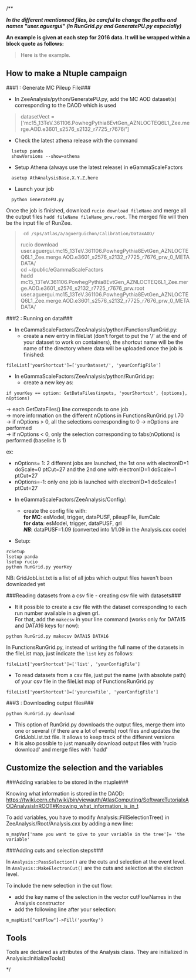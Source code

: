 /**

**_In the different mentionned files, be careful to change the paths and names "user.aguergui" (in RunGrid.py and GeneratePU.py especially)_**  

**An example is given at each step for 2016 data. It will be wrapped within a block quote as follows:**

> Here is the example.

How to make a Ntuple campaign
-----------------------------

###1 : Generate MC Pileup File###

- In ZeeAnalysis/python/GeneratePU.py, add the MC AOD dataset(s) corresponding to the DAOD which is used

> datasetVect = ['mc15_13TeV.361106.PowhegPythia8EvtGen_AZNLOCTEQ6L1_Zee.merge.AOD.e3601_s2576_s2132_r7725_r7676/']

- Check the latest athena release with the command 
```
  lsetup panda
  showVersions --show=athena
```
- Setup Athena (always use the latest release) in eGammaScaleFactors
```  
  asetup AthAnalysisBase,X.Y.Z,here 
```
- Launch your job
```  
  python GeneratePU.py
```

Once the job is finished, download `rucio download fileName` and merge all the output files `hadd fileName fileName_prw.root`. The merged file will then be the input file of RunZee.

>      cd /sps/atlas/a/aguerguichon/Calibration/DataxAOD/  
> rucio download user.aguergui.mc15_13TeV.361106.PowhegPythia8EvtGen_AZNLOCTEQ6L1_Zee.merge.AOD.e3601_s2576_s2132_r7725_r7676_prw_0_METADATA/  
> cd ~/public/eGammaScaleFactors  
> hadd mc15_13TeV.361106.PowhegPythia8EvtGen_AZNLOCTEQ6L1_Zee.merge.AOD.e3601_s2576_s2132_r7725_r7676_prw.root  user.aguergui.mc15_13TeV.361106.PowhegPythia8EvtGen_AZNLOCTEQ6L1_Zee.merge.AOD.e3601_s2576_s2132_r7725_r7676_prw_0_METADATA/  

###2 : Running on data###

- In eGammaScaleFactors/ZeeAnalysis/python/FunctionsRunGrid.py:
   * create a new entry in fileList (don't forget to put the '/' at the end of your dataset to work on containers), the shortcut name will be the name of the directory where data will be uploaded once the job is finished: 
```
fileList['yourShortcut']=['yourDataset/', 'yourConfigFile']
```
 
- In eGammaScaleFactors/ZeeAnalysis/python/RunGrid.py:
   * create a new key as: 
```
if yourKey == option: GetDataFiles(inputs, 'yourShortcut', {options}, nOptions)
```  
  -> each GetDataFiles() line corresponds to one job  
  -> more information on the different nOptions in FunctionsRunGrid.py l.70  
  -> if nOptions > 0, all the selections corresponding to 0 -> nOptions are performed  
  -> if nOptions < 0, only the selection corresponding to fabs(nOptions) is performed (baseline is 1)  

   ex: 
   * nOptions= 1: 2 different jobs are launched, the 1st one with electronID=1 doScale=0 ptCut=27 and the 2nd one with electronID=1 doScale=1 ptCut=27  
   * nOptions=-1: only one job is launched with electronID=1 doScale=1 ptCut=27

- In eGammaScaleFactors/ZeeAnalysis/Config/:
   * create the config file with:  
**for MC**: esModel, trigger, dataPUSF, pileupFile, ilumCalc  
**for data**: esModel, trigger, dataPUSF, grl  
**_NB_**: dataPUSF=1.09 (converted into 1/1.09 in the Analysis.cxx code)

- Setup: 
```
rcSetup 
lsetup panda
lsetup rucio
python RunGrid.py yourKey
```
  
NB: GridJobList.txt is a list of all jobs which output files haven't been downloaded yet

###Reading datasets from a csv file - creating csv file with datasets###

- It it possible to create a csv file with the dataset corresponding to each run number available in a given grl.  
For that, add the `makecsv` in your line command (works only for DATA15 and DATA16 keys for now):    
```
python RunGrid.py makecsv DATA15 DATA16
```  
In FunctionsRunGrid.py, instead of writing the full name of the datasets in the fileList map, just indicate the `list` key as follows:  
```
fileList['yourShortcut']=['list', 'yourConfigFile']
```
- To read datasets from a csv file, just put the name (with absolute path) of your csv file in the fileList map of FunctionsRunGrid.py
```
fileList['yourShortcut']=['yourcsvFile', 'yourConfigFile']
```


###3 : Downloading output files###

```
python RunGrid.py download
```
- This option of RunGrid.py downloads the output files, merge them into one or several (if there are a lot of events) root files and updates the GridJobList.txt file. It allows to keep track of the different versions
- It is also possible to just manually download output files with 'rucio download' and merge files with 'hadd'


Customize the selection and the variables
-------------------------------------------

###Adding variables to be stored in the ntuple###


Knowing what information is stored in the DAOD:
https://twiki.cern.ch/twiki/bin/viewauth/AtlasComputing/SoftwareTutorialxAODAnalysisInROOT#Knowing_what_information_is_in_t

To add variables, you have to modify Analysis::FillSelectionTree() in ZeeAnalysis/Root/Analysis.cxx by adding a new line:
```
m_mapVar['name you want to give to your variable in the tree']= 'the variable'
```

###Adding cuts and selection steps###

In `Analysis::PassSelection()` are the cuts and selection at the event level.  
In `Analysis::MakeElectronCut()` are the cuts and selection at the electron level.  

To include the new selection in the cut flow: 
- add the key name of the selection in the vector cutFlowNames in the Analysis constructor
- add the following line after your selection:
```
m_mapHist["cutFlow"]->Fill('yourKey')
```


Tools
-----

Tools are declared as attributes of the Analysis class. They are initialized in Analysis::InitializeTools()

*/
